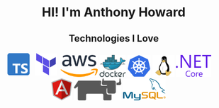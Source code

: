 <div align="center">
<div id="user-content-toc">
    <ul>
      <summary>
        <h1>HI! I'm Anthony Howard</h1>
      </summary>
    </ul>
</div>
 
<div id="user-content-toc">
  <ul>
    <summary>
	    <h2>Technologies I Love</h2>
    </summary>
  </ul>
</div>
</div>

<p align="center">
	<img title="Typescript" loading="lazy" alt="Typescript" src="./assets/svgs/tech_stack/typescript_logo.svg" height="50" style="vertical-align:down; margin:4px"/>
	<img title="Terraform" loading="lazy" alt="Terraform" src="./assets/svgs/tech_stack/terraform_icon.svg" height="50" style="vertical-align:down; margin:4px"/>
	<img title="AWS" loading="lazy" alt="AWS" height="50" src="./assets/svgs/tech_stack/aws_logo.svg"/>
	<img title="Docker" loading="lazy" alt="Docker" height="50" src="./assets/svgs/tech_stack/docker_logo.svg"/>
	<img title="Kubernetes" loading="lazy" alt="Kubernetes" height="50" src="./assets/svgs/tech_stack/kubernetes_logo.svg"/>
	<img title="Linux" loading="lazy" alt="Linux" height="50" src="./assets/svgs/tech_stack/linux_logo.svg"/>
	<img title="Dotnet" loading="lazy" alt="Dotnet" height="50" src="./assets/svgs/tech_stack/dotnet_logo.svg"/>
	<img title="Angular" loading="lazy" alt="Angular" height="50" src="./assets/svgs/tech_stack/angular_logo.svg"/>
	<img title="Rancher" loading="lazy" alt="Rancher" height="50" src="./assets/svgs/tech_stack/rancher_logo.svg"/>
	<img title="MySql" loading="lazy" alt="Rancher" height="50" src="./assets/svgs/tech_stack/mysql_logo.svg"/>
</p>
